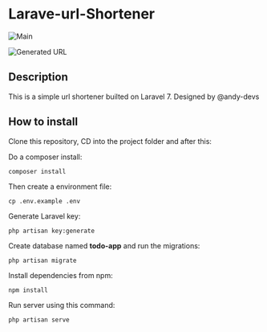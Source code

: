 # Larave-url-Shortener

![Main](https://i.imgur.com/oJUCBVO.png)

![Generated URL](https://i.imgur.com/GR8t4C4.png)

## Description
This is a simple url shortener builted on Laravel 7. Designed by @andy-devs

## How to install

Clone this repository, CD into the project folder and after this:

Do a composer install:
```
composer install
```

Then create a environment file:
```
cp .env.example .env
```

Generate Laravel key:
```
php artisan key:generate
```

Create database named **todo-app** and run the migrations:
```
php artisan migrate
```

Install dependencies from npm:
```
npm install
```

Run server using this command:
```
php artisan serve
```
